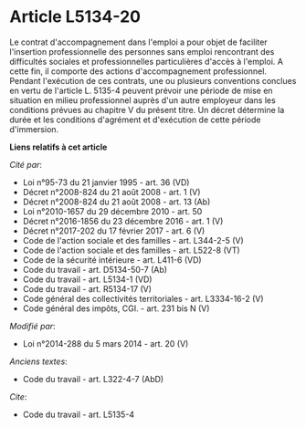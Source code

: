 # Article L5134-20

Le contrat d'accompagnement dans l'emploi a pour objet de faciliter l'insertion professionnelle des personnes sans emploi
rencontrant des difficultés sociales et professionnelles particulières d'accès à l'emploi. A cette fin, il comporte des
actions d'accompagnement professionnel. Pendant l'exécution de ces contrats, une ou plusieurs conventions conclues en vertu
de l'article L. 5135-4 peuvent prévoir une période de mise en situation en milieu professionnel auprès d'un autre employeur
dans les conditions prévues au chapitre V du présent titre.  Un décret détermine la durée et les conditions d'agrément et
d'exécution de cette période d'immersion.

**Liens relatifs à cet article**

_Cité par_:

  - Loi n°95-73 du 21 janvier 1995 - art. 36 (VD)
  - Décret n°2008-824 du 21 août 2008 - art. 1 (V)
  - Décret n°2008-824 du 21 août 2008 - art. 13 (Ab)
  - Loi n°2010-1657 du 29 décembre 2010 - art. 50
  - Décret n°2016-1856 du 23 décembre 2016 - art. 1 (V)
  - Décret n°2017-202 du 17 février 2017 - art. 6 (V)
  - Code de l'action sociale et des familles - art. L344-2-5 (V)
  - Code de l'action sociale et des familles - art. L522-8 (VT)
  - Code de la sécurité intérieure - art. L411-6 (VD)
  - Code du travail - art. D5134-50-7 (Ab)
  - Code du travail - art. L5134-1 (VD)
  - Code du travail - art. R5134-17 (V)
  - Code général des collectivités territoriales - art. L3334-16-2 (V)
  - Code général des impôts, CGI. - art. 231 bis N (V)

_Modifié par_:

  - Loi n°2014-288 du 5 mars 2014 - art. 20 (V)

_Anciens textes_:

  - Code du travail - art. L322-4-7 (AbD)

_Cite_:

  - Code du travail - art. L5135-4
